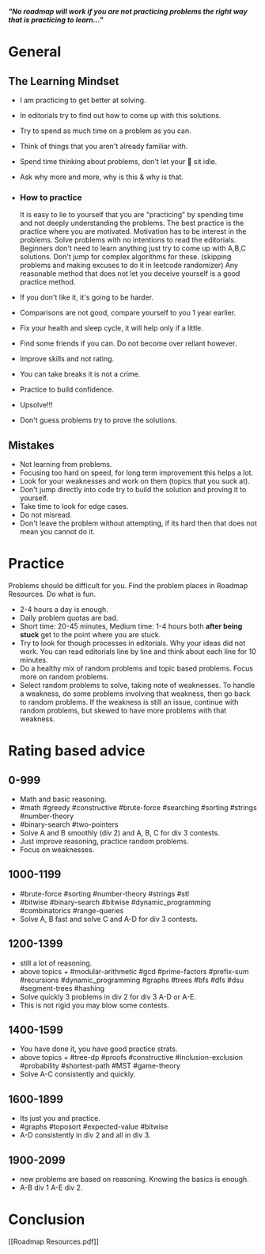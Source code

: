 _**"No roadmap will work if you are not practicing problems the right way that is practicing to learn..."**_

# General 
##  The Learning Mindset

- I am practicing to get better at solving.
- In editorials try to find out how to come up with this solutions.
- Try to spend as much time on a problem as you can.
- Think of things that you aren't already familiar with.
- Spend time thinking about problems, don't let your 🧠 sit idle.
- Ask why more and more, why is this & why is that.

- ### How to practice
	It is easy to lie to yourself that you are "practicing" by spending time and not deeply understanding the problems.
	The best practice is the practice where you are motivated. Motivation has to be interest in the problems. Solve problems with no intentions to read the editorials. Beginners don't need to learn anything just try to come up with A,B,C solutions. Don't jump for complex algorithms for these. (skipping problems and making excuses to do it in leetcode randomizer)
	Any reasonable method that does not let you deceive yourself is a good practice method.

- If you don't like it, it's going to be harder. 
- Comparisons are not good, compare yourself to you 1 year earlier.
- Fix your health and sleep cycle, it will help only if a little.
- Find some friends if you can. Do not become over reliant however.
- Improve skills and not rating.
- You can take breaks it is not a crime.
- Practice to build confidence.
- Upsolve!!!
- Don't guess problems try to prove the solutions.
## Mistakes

- Not learning from problems.
- Focusing too hard on speed, for long term improvement this helps a lot.
- Look for your weaknesses and work on them (topics that you suck at).
- Don't jump directly into code try to build the solution and proving it to yourself. 
- Take time to look for edge cases.
- Do not misread.
- Don't leave the problem without attempting, if its hard then that does not mean you cannot do it.

# Practice

Problems should be difficult for you. Find the problem places in Roadmap Resources. Do what is fun.
- 2-4 hours a day is enough.
- Daily problem quotas are bad.
- Short time: 20-45 minutes, Medium time: 1-4 hours both **after being stuck** get to the point where you are stuck.
- Try to look for though processes in editorials. Why your ideas did not work. You can read editorials line by line and think about each line for 10 minutes.
- Do a healthy mix of random problems and topic based problems. Focus more on random problems.
- Select random problems to solve, taking note of weaknesses. To handle a weakness, do some problems involving that weakness, then go back to random problems. If the weakness is still an issue, continue with random problems, but skewed to have more problems with that weakness.

# Rating based advice
## 0-999
- Math and basic reasoning. 
- #math #greedy #constructive #brute-force #searching #sorting #strings #number-theory 
- #binary-search #two-pointers
- Solve A and B smoothly (div 2)  and A, B, C for div 3 contests.
- Just improve reasoning, practice random problems.
- Focus on weaknesses.

## 1000-1199
- #brute-force #sorting #number-theory #strings #stl 
- #bitwise #binary-search #bitwise #dynamic_programming #combinatorics #range-queries
- Solve A, B fast and solve C and A-D for div 3 contests.

## 1200-1399
- still a lot of reasoning.
- above topics + #modular-arithmetic #gcd #prime-factors #prefix-sum #recursions #dynamic_programming #graphs #trees #bfs #dfs #dsu #segment-trees #hashing 
- Solve quickly 3 problems in div 2 for div 3 A-D or A-E.
- This is not rigid you may blow some contests.

## 1400-1599
- You have done it, you have good practice strats.
- above topics + #tree-dp #proofs #constructive #inclusion-exclusion #probability #shortest-path #MST #game-theory 
- Solve A-C consistently and quickly.

## 1600-1899
- Its just you and practice. 
- #graphs #toposort #expected-value #bitwise 
- A-D consistently in div 2 and all in div 3.

## 1900-2099
- new problems are based on reasoning. Knowing the basics is enough.
- A-B div 1 A-E div 2.

# Conclusion


[[Roadmap Resources.pdf]]

